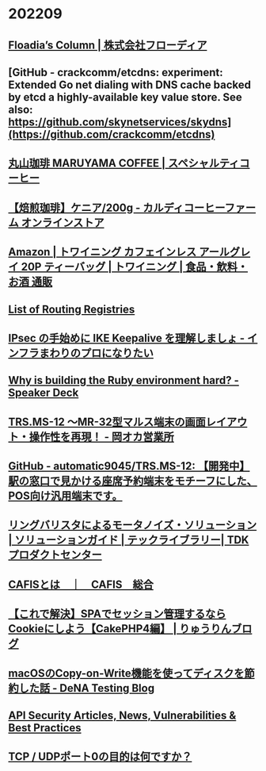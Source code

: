 # 202209

## [Floadia’s Column  |  株式会社フローディア](https://floadia.com/jp/column/)

## [GitHub - crackcomm/etcdns: experiment: Extended Go net dialing with DNS cache backed by etcd a highly-available key value store. See also: https://github.com/skynetservices/skydns](https://github.com/crackcomm/etcdns)

## [丸山珈琲 MARUYAMA COFFEE | スペシャルティコーヒー](https://www.maruyamacoffee.com/)

## [【焙煎珈琲】ケニア/200g - カルディコーヒーファーム オンラインストア](https://www.kaldi.co.jp/ec/pro/disp/1/4515996015434)

## [Amazon | トワイニング カフェインレス アールグレイ 20P ティーバッグ | トワイニング | 食品・飲料・お酒 通販](https://www.amazon.co.jp/dp/B01C28Z16U)

## [List of Routing Registries](https://www.irr.net/docs/list.html)

## [IPsec の手始めに IKE Keepalive を理解しましょ - インフラまわりのプロになりたい](http://ayufishing.blog.fc2.com/blog-entry-28.html)

## [Why is building the Ruby environment hard? - Speaker Deck](https://speakerdeck.com/hsbt/why-is-building-the-ruby-environment-hard)

## [TRS.MS-12 ～MR-32型マルス端末の画面レイアウト・操作性を再現！ - 岡オカ営業所](https://automatic9045.github.io/contents/software/TRS.MS-12/)

## [GitHub - automatic9045/TRS.MS-12: 【開発中】駅の窓口で見かける座席予約端末をモチーフにした、POS向け汎用端末です。](https://github.com/Automatic9045/TRS.MS-12)

## [リングバリスタによるモータノイズ・ソリューション | ソリューションガイド | テックライブラリー| TDK プロダクトセンター](https://product.tdk.com/ja/techlibrary/solutionguide/ring-varistor_motor-noise.html)

## [CAFISとは　｜　CAFIS　総合](https://solution.cafis.jp/about/about.php)

## [【これで解決】SPAでセッション管理するならCookieにしよう【CakePHP4編】 | りゅうりんブログ](https://ryurinblog.com/programming/spa-jwt/)

## [macOSのCopy-on-Write機能を使ってディスクを節約した話 - DeNA Testing Blog](https://swet.dena.com/entry/2022/09/21/100000)

## [API Security Articles, News, Vulnerabilities & Best Practices](https://apisecurity.io/)

## [TCP / UDPポート0の目的は何ですか？](https://ja.eyewated.com/%E3%83%9D%E3%83%BC%E3%83%880%E3%81%AF%E4%BD%95%E3%81%AE%E3%81%9F%E3%82%81%E3%81%AB%E4%BD%BF%E7%94%A8%E3%81%95%E3%82%8C%E3%81%BE%E3%81%99%E3%81%8B%EF%BC%9F/)
